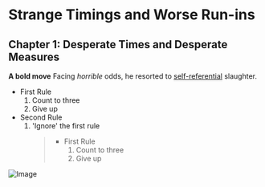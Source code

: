 # Strange Timings and Worse Run-ins
## Chapter 1: Desperate Times and Desperate Measures
**A bold move**
Facing *horrible* odds, he resorted to [self-referential](https://jmcole9.github.io/cse15l-lab-reports/physical) slaughter. 
* First Rule
    1. Count to three
    2. Give up
* Second Rule
    1. 'Ignore' the first rule
        > * First Rule
        >     1. Count to three
        >     2. Give up


![Image](https://static.wikia.nocookie.net/warlock-of-the-magus-world/images/e/ee/Giant_keymolin_snake.jpg/revision/latest/top-crop/width/360/height/450?cb=20170403091123)
